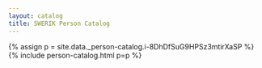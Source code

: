 ```yaml
---
layout: catalog
title: SWERIK Person Catalog
---
```

{% assign p = site.data._person-catalog.i-8DhDfSuG9HPSz3mtirXaSP %}
{% include person-catalog.html p=p %}

